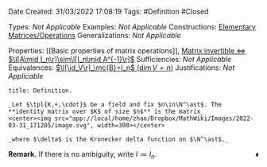 <div class="topSpace"></div>

Date Created: 31/03/2022 17:08:19
Tags: #Definition #Closed 

Types: _Not Applicable_
Examples: _Not Applicable_
Constructions: [Elementary Matrices/Operations](Elementary%20Matrices%20and%20Operations.md)
Generalizations: _Not Applicable_

Properties: [[Basic properties of matrix operations]], [Matrix invertible $\Leftrightarrow$ $\l[A\mid I_n\r]\sim\l[I_n\mid A^{-1}\r]$](Matrix%20invertible%20iff%20augmented%20matrix%20reducible%20to%20identity.md)
Sufficiencies: _Not Applicable_
Equivalences: [$\l[\id_V\r]_\mc{B}=I_n$ ($\dim V=n$)](Identity%20function%20on%20a%20vector%20space%20is%20represented%20by%20the%20identity%20matrix.md)
Justifications: _Not Applicable_

``` ad-Definition
title: Definition.

_Let $\tpl{K,+,\cdot}$ be a field and fix $n\in\N^\ast$. The **identity matrix over $K$ of size $n$** is the matrix_
<center><img src="app://local/home/zhao/Dropbox/MathWiki/Images/2022-03-31_171205/image.svg", width=300></center>

_where $\delta$ is the Kronecker delta function on $\N^\ast$._

```

**Remark.** If there is no ambiguity, write $I\coloneqq I_n$.<span style="float:right;">$\blacklozenge$</span>
